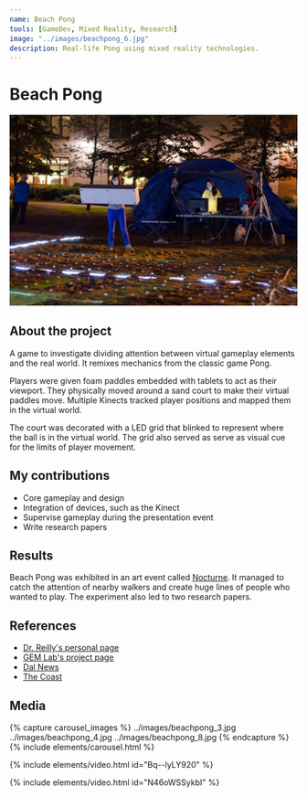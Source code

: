 ```yaml
---
name: Beach Pong
tools: [GameDev, Mixed Reality, Research]
image: "../images/beachpong_6.jpg"
description: Real-life Pong using mixed reality technologies.
---
```


# Beach Pong

![Intro](../images/beachpong_6.jpg "Me digging sand in the court")

## About the project

A game to investigate dividing attention between virtual gameplay elements and the real world. It remixes mechanics from the classic game Pong. 

Players were given foam paddles embedded with tablets to act as their viewport. They physically moved around a sand court to make their virtual paddles move. Multiple Kinects tracked player positions and mapped them in the virtual world. 

The court was decorated with a LED grid that blinked to represent where the ball is in the virtual world. The grid also served as serve as visual cue for the limits of player movement.

## My contributions

- Core gameplay and design
- Integration of devices, such as the Kinect
- Supervise gameplay during the presentation event
- Write research papers

## Results

Beach Pong was exhibited in an art event called [Nocturne](https://nocturnehalifax.ca). It managed to catch the attention of nearby walkers and create huge lines of people who wanted to play. The experiment also led to two research papers.

## References

- [Dr. Reilly's personal page](https://web.cs.dal.ca/~reilly/Nocturne2014.html)
- [GEM Lab's project page](https://gem.cs.dal.ca/projects/beach-pong/)
- [Dal News](https://www.dal.ca/news/2014/10/16/pong--all-night-long--dal-cs-brings-classic-video-game-to-the-be.html)
- [The Coast](https://www.thecoast.ca/halifax/nocturne-by-the-hour/Content?oid=4438362)

## Media

{% capture carousel_images %}
../images/beachpong_3.jpg
../images/beachpong_4.jpg
../images/beachpong_8.jpg
{% endcapture %}
{% include elements/carousel.html %}

{% include elements/video.html id="Bq--lyLY920" %}

{% include elements/video.html id="N46oWSSykbI" %}
